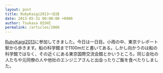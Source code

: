 ```yaml
---
layout: post
title: RubyKaigi2013一日目
date: 2013-05-31 00:00:00 +0900
author: Tsukasa OISHI
permalink: /articles/1066
---
```


[RubyKaigi2013](http://rubykaigi.org/2013)に参加してきました。今日は一日目。小雨の中、東京テレポート駅から歩きます。船の科学館まで1100mだと書いてある。しかし向かうのは船の科学館ではなく、その近くにある東京国際交流会館とかいうところ。同じ会社の人たちや元同僚の人や他社のエンジニアさんと出会ったりご飯を食べたりしました。

